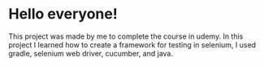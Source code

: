 # Hello everyone!
This project was made by me to complete the course in udemy.
In this project I learned how to create a framework for testing in selenium, I used gradle, selenium web driver, cucumber, and java.

